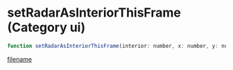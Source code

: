# setRadarAsInteriorThisFrame (Category ui)

```js
function setRadarAsInteriorThisFrame(interior: number, x: number, y: number, heading: int, zoom: int): void
```

[filename](setRadarAsInteriorThisFrame_m.md ':include')